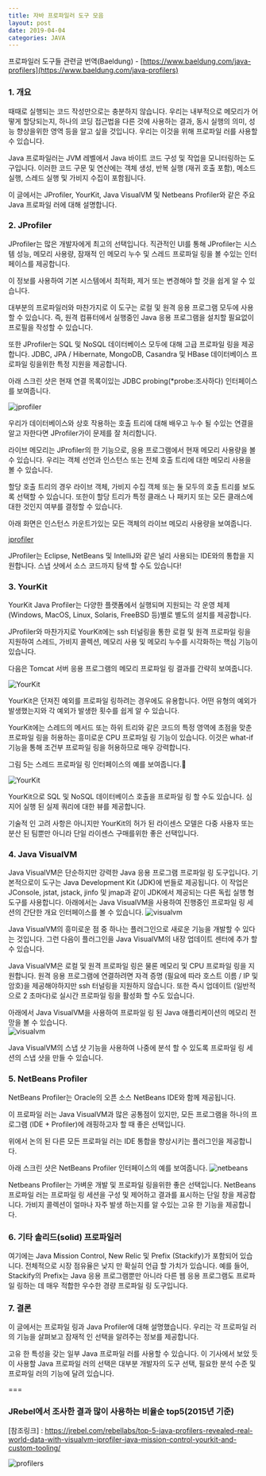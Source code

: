 ```yaml
---
title: 자바 프로파일러 도구 모음
layout: post
date: 2019-04-04
categories: JAVA
---
```


프로파일러 도구들 관련글 번역(Baeldung) - [https://www.baeldung.com/java-profilers](https://www.baeldung.com/java-profilers)

### 1. 개요
때때로 실행되는 코드 작성만으로는 충분하지 않습니다. 우리는 내부적으로 메모리가 어떻게 할당되는지, 하나의 코딩 접근법을 다른 것에 사용하는 결과, 동시 실행의 의미, 성능 향상을위한 영역 등을 알고 싶을 것입니다. 우리는 이것을 위해 프로파일 러를 사용할 수 있습니다.

Java 프로파일러는 JVM 레벨에서 Java 바이트 코드 구성 및 작업을 모니터링하는 도구입니다. 이러한 코드 구문 및 연산에는 객체 생성, 반복 실행 (재귀 호출 포함), 메소드 실행, 스레드 실행 및 가비지 수집이 포함됩니다.

이 글에서는 JProfiler, YourKit, Java VisualVM 및 Netbeans Profiler와 같은 주요 Java 프로파일 러에 대해 설명합니다.


### 2. JProfiler
JProfiler는 많은 개발자에게 최고의 선택입니다. 직관적인 UI를 통해 JProfiler는 시스템 성능, 메모리 사용량, 잠재적 인 메모리 누수 및 스레드 프로파일 링을 볼 수있는 인터페이스를 제공합니다.

이 정보를 사용하여 기본 시스템에서 최적화, 제거 또는 변경해야 할 것을 쉽게 알 수 있습니다.

대부분의 프로파일러와 마찬가지로 이 도구는 로컬 및 원격 응용 프로그램 모두에 사용할 수 있습니다. 즉, 원격 컴퓨터에서 실행중인 Java 응용 프로그램을 설치할 필요없이 프로필을 작성할 수 있습니다.

또한 JProfiler는 SQL 및 NoSQL 데이터베이스 모두에 대해 고급 프로파일 링을 제공합니다. JDBC, JPA / Hibernate, MongoDB, Casandra 및 HBase 데이터베이스 프로파일 링을위한 특정 지원을 제공합니다.

아래 스크린 샷은 현재 연결 목록이있는 JDBC probing(*probe:조사하다) 인터페이스를 보여줍니다.  

![jprofiler](https://www.baeldung.com/wp-content/uploads/2017/10/2-jprofiler-database-probing-1.png)

우리가 데이터베이스와 상호 작용하는 호출 트리에 대해 배우고 누수 될 수있는 연결을 알고 자한다면 JProfiler가이 문제를 잘 처리합니다.

라이브 메모리는 JProfiler의 한 기능으로, 응용 프로그램에서 현재 메모리 사용량을 볼 수 있습니다. 우리는 객체 선언과 인스턴스 또는 전체 호출 트리에 대한 메모리 사용을 볼 수 있습니다.

할당 호출 트리의 경우 라이브 객체, 가비지 수집 객체 또는 둘 모두의 호출 트리를 보도록 선택할 수 있습니다. 또한이 할당 트리가 특정 클래스 나 패키지 또는 모든 클래스에 대한 것인지 여부를 결정할 수 있습니다.

아래 화면은 인스턴스 카운트가있는 모든 객체의 라이브 메모리 사용량을 보여줍니다.  

[jprofiler](https://www.baeldung.com/wp-content/uploads/2017/10/3-jprofiler-live-memory.png)

JProfiler는 Eclipse, NetBeans 및 IntelliJ와 같은 널리 사용되는 IDE와의 통합을 지원합니다. 스냅 샷에서 소스 코드까지 탐색 할 수도 있습니다!  

### 3. YourKit
YourKit Java Profiler는 다양한 플랫폼에서 실행되며 지원되는 각 운영 체제 (Windows, MacOS, Linux, Solaris, FreeBSD 등)별로 별도의 설치를 제공합니다.

JProfiler와 마찬가지로 YourKit에는 ssh 터널링을 통한 로컬 및 원격 프로파일 링을 지원하여 스레드, 가비지 콜렉션, 메모리 사용 및 메모리 누수를 시각화하는 핵심 기능이 있습니다.

다음은 Tomcat 서버 응용 프로그램의 메모리 프로파일 링 결과를 간략히 보여줍니다.

![YourKit](https://www.baeldung.com/wp-content/uploads/2017/10/4-yourkit-tomcat-profiling-memory.png)

YourKit은 던져진 예외를 프로파일 링하려는 경우에도 유용합니다. 어떤 유형의 예외가 발생했는지와 각 예외가 발생한 횟수를 쉽게 알 수 있습니다.

YourKit에는 스레드의 메서드 또는 하위 트리와 같은 코드의 특정 영역에 초점을 맞춘 프로파일 링을 허용하는 흥미로운 CPU 프로파일 링 기능이 있습니다. 이것은 what-if 기능을 통해 조건부 프로파일 링을 허용하므로 매우 강력합니다.

그림 5는 스레드 프로파일 링 인터페이스의 예를 보여줍니다.  

![YourKit](https://www.baeldung.com/wp-content/uploads/2017/10/5-yourkit-threads-profiling.png)

YourKit으로 SQL 및 NoSQL 데이터베이스 호출을 프로파일 링 할 수도 있습니다. 심지어 실행 된 실제 쿼리에 대한 뷰를 제공합니다.

기술적 인 고려 사항은 아니지만 YourKit의 허가 된 라이센스 모델은 다중 사용자 또는 분산 된 팀뿐만 아니라 단일 라이센스 구매를위한 좋은 선택입니다.


### 4. Java VisualVM
Java VisualVM은 단순하지만 강력한 Java 응용 프로그램 프로파일 링 도구입니다. 기본적으로이 도구는 Java Development Kit (JDK)에 번들로 제공됩니다. 이 작업은 JConsole, jstat, jstack, jinfo 및 jmap과 같이 JDK에서 제공되는 다른 독립 실행 형 도구를 사용합니다.
아래에서는 Java VisualVM을 사용하여 진행중인 프로파일 링 세션의 간단한 개요 인터페이스를 볼 수 있습니다.
![visualvm](https://www.baeldung.com/wp-content/uploads/2017/10/6-visualvm-overview.png)

Java VisualVM의 흥미로운 점 중 하나는 플러그인으로 새로운 기능을 개발할 수 있다는 것입니다. 그런 다음이 플러그인을 Java VisualVM의 내장 업데이트 센터에 추가 할 수 있습니다.

Java VisualVM은 로컬 및 원격 프로파일 링은 물론 메모리 및 CPU 프로파일 링을 지원합니다. 원격 응용 프로그램에 연결하려면 자격 증명 (필요에 따라 호스트 이름 / IP 및 암호)을 제공해야하지만 ssh 터널링을 지원하지 않습니다. 또한 즉시 업데이트 (일반적으로 2 초마다)로 실시간 프로파일 링을 활성화 할 수도 있습니다.

아래에서 Java VisualVM을 사용하여 프로파일 링 된 Java 애플리케이션의 메모리 전망을 볼 수 있습니다.  
![visualvm](https://www.baeldung.com/wp-content/uploads/2017/10/7-visualvm-sample-memory.png)

Java VisualVM의 스냅 샷 기능을 사용하여 나중에 분석 할 수 있도록 프로파일 링 세션의 스냅 샷을 만들 수 있습니다.

### 5. NetBeans Profiler
NetBeans Profiler는 Oracle의 오픈 소스 NetBeans IDE와 함께 제공됩니다.

이 프로파일 러는 Java VisualVM과 많은 공통점이 있지만, 모든 프로그램을 하나의 프로그램 (IDE + Profiler)에 래핑하고자 할 때 좋은 선택입니다.

위에서 논의 된 다른 모든 프로파일 러는 IDE 통합을 향상시키는 플러그인을 제공합니다.

아래 스크린 샷은 NetBeans Profiler 인터페이스의 예를 보여줍니다.
![netbeans](https://www.baeldung.com/wp-content/uploads/2017/10/8-netbeans-telemetry-view.png)

Netbeans Profiler는 가벼운 개발 및 프로파일 링을위한 좋은 선택입니다. NetBeans 프로파일 러는 프로파일 링 세션을 구성 및 제어하고 결과를 표시하는 단일 창을 제공합니다. 가비지 콜렉션이 얼마나 자주 발생 하는지를 알 수있는 고유 한 기능을 제공합니다.

### 6. 기타 솔리드(solid) 프로파일러
여기에는 Java Mission Control, New Relic 및 Prefix (Stackify)가 포함되어 있습니다. 전체적으로 시장 점유율은 낮지 만 확실히 언급 할 가치가 있습니다. 예를 들어, Stackify의 Prefix는 Java 응용 프로그램뿐만 아니라 다른 웹 응용 프로그램도 프로파일 링하는 데 매우 적합한 우수한 경량 프로파일 링 도구입니다.

### 7. 결론
이 글에서는 프로파일 링과 Java Profiler에 대해 설명했습니다. 우리는 각 프로파일 러의 기능을 살펴보고 잠재적 인 선택을 알려주는 정보를 제공합니다.

고유 한 특성을 갖는 일부 Java 프로파일 러를 사용할 수 있습니다. 이 기사에서 보았 듯이 사용할 Java 프로파일 러의 선택은 대부분 개발자의 도구 선택, 필요한 분석 수준 및 프로파일 러의 기능에 달려 있습니다.

===
### JRebel에서 조사한 결과 많이 사용하는 비율순 top5(2015년 기준)

[참조링크] : https://jrebel.com/rebellabs/top-5-java-profilers-revealed-real-world-data-with-visualvm-jprofiler-java-mission-control-yourkit-and-custom-tooling/  

![profilers](https://jrebel.com/wp-content/uploads/2015/11/figure-112-profiling-tools.jpg)
